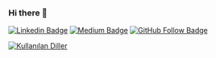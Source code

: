 ### Hi there 👋

<!--
**mustafagenc/mustafagenc** is a ✨ _special_ ✨ repository because its `README.md` (this file) appears on your GitHub profile.

Here are some ideas to get you started:

- 🔭 I’m currently working on ...
- 🌱 I’m currently learning ...
- 👯 I’m looking to collaborate on ...
- 🤔 I’m looking for help with ...
- 💬 Ask me about ...
- 📫 How to reach me: ...
- 😄 Pronouns: ...
- ⚡ Fun fact: ...
-->

[![Linkedin Badge](https://img.shields.io/badge/-Linkedin-blue?style=flat&logo=Linkedin&logoColor=white&link=https://www.linkedin.com/in/mustafagenc/)](https://www.linkedin.com/in/mustafagenc/) [![Medium Badge](https://img.shields.io/badge/-Medium-black?style=flat&logo=Medium&logoColor=white&link=https://medium.com/@mustafagenc)](https://medium.com/@mustafagenc) [![GitHub Follow Badge](https://img.shields.io/github/followers/mustafagenc?label=follow&style=social)](https://github.com/mustafagenc)

[![Kullanılan Diller](https://github-readme-stats.vercel.app/api/top-langs/?username=mustafagenc&layout=compact&langs_count=10&hide=html,smarty,javascript,blade,shell)](https://github-readme-stats.vercel.app/api/top-langs/?username=mustafagenc&layout=compact&langs_count=10&hide=html,smarty,javascript,blade,shell)
